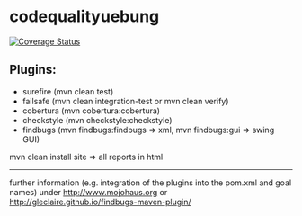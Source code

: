 # codequalityuebung 
<a href='https://coveralls.io/github/mlevental/codequalityuebung?branch=master'><img src='https://coveralls.io/repos/mlevental/codequalityuebung/badge.svg?branch=master&service=github' alt='Coverage Status' /></a>




## Plugins:
+ surefire (mvn clean test)
+ failsafe (mvn clean integration-test or mvn clean verify)
+ cobertura (mvn cobertura:cobertura)
+ checkstyle (mvn checkstyle:checkstyle)
+ findbugs (mvn findbugs:findbugs => xml, mvn findbugs:gui => swing GUI)

mvn clean install site => all reports in html

------------------------------------

further information (e.g. integration of the plugins into the pom.xml and goal names) under http://www.mojohaus.org or http://gleclaire.github.io/findbugs-maven-plugin/
